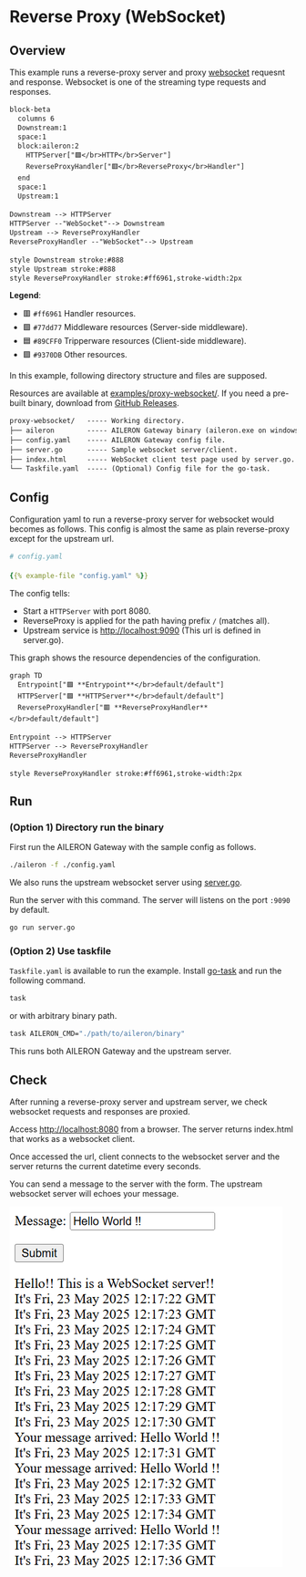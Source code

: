 # Reverse Proxy (WebSocket)

## Overview

This example runs a reverse-proxy server and proxy [websocket](https://en.wikipedia.org/wiki/WebSocket) requesnt and response.
Websocket is one of the streaming type requests and responses.

```mermaid
block-beta
  columns 6
  Downstream:1
  space:1
  block:aileron:2
    HTTPServer["🟪</br>HTTP</br>Server"]
    ReverseProxyHandler["🟥</br>ReverseProxy</br>Handler"]
  end
  space:1
  Upstream:1

Downstream --> HTTPServer
HTTPServer --"WebSocket"--> Downstream
Upstream --> ReverseProxyHandler
ReverseProxyHandler --"WebSocket"--> Upstream

style Downstream stroke:#888
style Upstream stroke:#888
style ReverseProxyHandler stroke:#ff6961,stroke-width:2px
```

**Legend**:

- 🟥 `#ff6961` Handler resources.
- 🟩 `#77dd77` Middleware resources (Server-side middleware).
- 🟦 `#89CFF0` Tripperware resources (Client-side middleware).
- 🟪 `#9370DB` Other resources.

In this example, following directory structure and files are supposed.

Resources are available at [examples/proxy-websocket/](https://github.com/aileron-gateway/aileron-gateway/tree/main/examples/proxy-websocket).
If you need a pre-built binary, download from [GitHub Releases](https://github.com/aileron-gateway/aileron-gateway/releases).

```txt
proxy-websocket/   ----- Working directory.
├── aileron        ----- AILERON Gateway binary (aileron.exe on windows).
├── config.yaml    ----- AILERON Gateway config file.
├── server.go      ----- Sample websocket server/client.
├── index.html     ----- WebSocket client test page used by server.go.
└── Taskfile.yaml  ----- (Optional) Config file for the go-task.
```

## Config

Configuration yaml to run a reverse-proxy server for websocket would becomes as follows.
This config is almost the same as plain reverse-proxy except for the upstream url.

```yaml
# config.yaml

{{% example-file "config.yaml" %}}
```

The config tells:

- Start a `HTTPServer` with port 8080.
- ReverseProxy is applied for the path having prefix `/` (matches all).
- Upstream service is [http://localhost:9090](http://localhost:9090) (This url is defined in server.go).

This graph shows the resource dependencies of the configuration.

```mermaid
graph TD
  Entrypoint["🟪 **Entrypoint**</br>default/default"]
  HTTPServer["🟪 **HTTPServer**</br>default/default"]
  ReverseProxyHandler["🟥 **ReverseProxyHandler**</br>default/default"]

Entrypoint --> HTTPServer
HTTPServer --> ReverseProxyHandler
ReverseProxyHandler

style ReverseProxyHandler stroke:#ff6961,stroke-width:2px
```

## Run

### (Option 1) Directory run the binary

First run the AILERON Gateway with the sample config as follows.

```bash
./aileron -f ./config.yaml
```

We also runs the upstream websocket server using [server.go](server.go).

Run the server with this command.
The server will listens on the port `:9090` by default.

```bash
go run server.go
```

### (Option 2) Use taskfile

`Taskfile.yaml` is available to run the example.
Install [go-task](https://taskfile.dev/) and run the following command.

```bash
task
```

or with arbitrary binary path.

```bash
task AILERON_CMD="./path/to/aileron/binary"
```

This runs both AILERON Gateway and the upstream server.

## Check

After running a reverse-proxy server and upstream server,
we check websocket requests and responses are proxied.

Access [http://localhost:8080](http://localhost:8080) from a browser.
The server returns index.html that works as a websocket client.

Once accessed the url, client connects to the websocket server
and the server returns the current datetime every seconds.

You can send a message to the server with the form.
The upstream websocket server will echoes your message.

![screenshot.png](screenshot.png)
